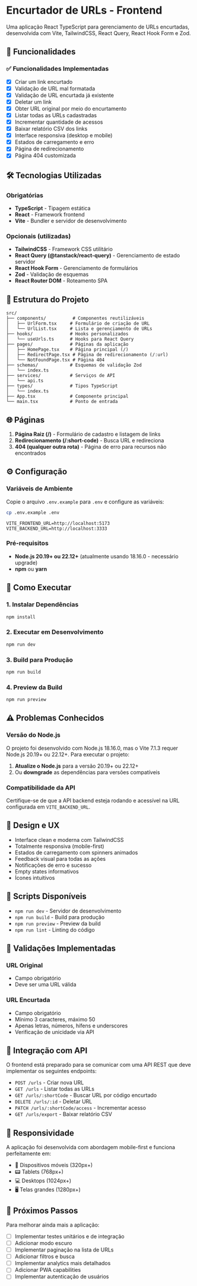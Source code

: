 # Encurtador de URLs - Frontend

Uma aplicação React TypeScript para gerenciamento de URLs encurtadas, desenvolvida com Vite, TailwindCSS, React Query, React Hook Form e Zod.

## 🚀 Funcionalidades

### ✅ Funcionalidades Implementadas

- [x] Criar um link encurtado
- [x] Validação de URL mal formatada
- [x] Validação de URL encurtada já existente
- [x] Deletar um link
- [x] Obter URL original por meio do encurtamento
- [x] Listar todas as URLs cadastradas
- [x] Incrementar quantidade de acessos
- [x] Baixar relatório CSV dos links
- [x] Interface responsiva (desktop e mobile)
- [x] Estados de carregamento e erro
- [x] Página de redirecionamento
- [x] Página 404 customizada

## 🛠️ Tecnologias Utilizadas

### Obrigatórias
- **TypeScript** - Tipagem estática
- **React** - Framework frontend
- **Vite** - Bundler e servidor de desenvolvimento

### Opcionais (utilizadas)
- **TailwindCSS** - Framework CSS utilitário
- **React Query (@tanstack/react-query)** - Gerenciamento de estado servidor
- **React Hook Form** - Gerenciamento de formulários
- **Zod** - Validação de esquemas
- **React Router DOM** - Roteamento SPA

## 📁 Estrutura do Projeto

```
src/
├── components/          # Componentes reutilizáveis
│   ├── UrlForm.tsx     # Formulário de criação de URL
│   └── UrlList.tsx     # Lista e gerenciamento de URLs
├── hooks/              # Hooks personalizados
│   └── useUrls.ts      # Hooks para React Query
├── pages/              # Páginas da aplicação
│   ├── HomePage.tsx    # Página principal (/)
│   ├── RedirectPage.tsx # Página de redirecionamento (/:url)
│   └── NotFoundPage.tsx # Página 404
├── schemas/            # Esquemas de validação Zod
│   └── index.ts
├── services/           # Serviços de API
│   └── api.ts
├── types/              # Tipos TypeScript
│   └── index.ts
├── App.tsx             # Componente principal
└── main.tsx            # Ponto de entrada
```

## 🌐 Páginas

1. **Página Raiz (/)** - Formulário de cadastro e listagem de links
2. **Redirecionamento (/:short-code)** - Busca URL e redireciona
3. **404 (qualquer outra rota)** - Página de erro para recursos não encontrados

## ⚙️ Configuração

### Variáveis de Ambiente

Copie o arquivo `.env.example` para `.env` e configure as variáveis:

```bash
cp .env.example .env
```

```env
VITE_FRONTEND_URL=http://localhost:5173
VITE_BACKEND_URL=http://localhost:3333
```

### Pré-requisitos

- **Node.js 20.19+ ou 22.12+** (atualmente usando 18.16.0 - necessário upgrade)
- **npm** ou **yarn**

## 🚀 Como Executar

### 1. Instalar Dependências

```bash
npm install
```

### 2. Executar em Desenvolvimento

```bash
npm run dev
```

### 3. Build para Produção

```bash
npm run build
```

### 4. Preview da Build

```bash
npm run preview
```

## ⚠️ Problemas Conhecidos

### Versão do Node.js

O projeto foi desenvolvido com Node.js 18.16.0, mas o Vite 7.1.3 requer Node.js 20.19+ ou 22.12+. Para executar o projeto:

1. **Atualize o Node.js** para a versão 20.19+ ou 22.12+
2. Ou **downgrade** as dependências para versões compatíveis

### Compatibilidade da API

Certifique-se de que a API backend esteja rodando e acessível na URL configurada em `VITE_BACKEND_URL`.

## 🎨 Design e UX

- Interface clean e moderna com TailwindCSS
- Totalmente responsiva (mobile-first)
- Estados de carregamento com spinners animados
- Feedback visual para todas as ações
- Notificações de erro e sucesso
- Empty states informativos
- Ícones intuitivos

## 🔧 Scripts Disponíveis

- `npm run dev` - Servidor de desenvolvimento
- `npm run build` - Build para produção
- `npm run preview` - Preview da build
- `npm run lint` - Linting do código

## 📝 Validações Implementadas

### URL Original
- Campo obrigatório
- Deve ser uma URL válida

### URL Encurtada
- Campo obrigatório
- Mínimo 3 caracteres, máximo 50
- Apenas letras, números, hífens e underscores
- Verificação de unicidade via API

## 🔗 Integração com API

O frontend está preparado para se comunicar com uma API REST que deve implementar os seguintes endpoints:

- `POST /urls` - Criar nova URL
- `GET /urls` - Listar todas as URLs
- `GET /urls/:shortCode` - Buscar URL por código encurtado
- `DELETE /urls/:id` - Deletar URL
- `PATCH /urls/:shortCode/access` - Incrementar acesso
- `GET /urls/export` - Baixar relatório CSV

## 📱 Responsividade

A aplicação foi desenvolvida com abordagem mobile-first e funciona perfeitamente em:

- 📱 Dispositivos móveis (320px+)
- 📟 Tablets (768px+)
- 💻 Desktops (1024px+)
- 🖥️ Telas grandes (1280px+)

## 🎯 Próximos Passos

Para melhorar ainda mais a aplicação:

- [ ] Implementar testes unitários e de integração
- [ ] Adicionar modo escuro
- [ ] Implementar paginação na lista de URLs
- [ ] Adicionar filtros e busca
- [ ] Implementar analytics mais detalhados
- [ ] Adicionar PWA capabilities
- [ ] Implementar autenticação de usuários
